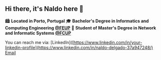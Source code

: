 ## Hi there, it's Naldo here 👋

🏙️ **Located in Porto, Portugal**
🎓 **Bachelor's Degree in Informatics and Computing Engineering [@FEUP](https://sigarra.up.pt/feup/pt/web_page.Inicial)**
📖 **Student of Master's Degree in Network and Informatic Systems [@FCUP](https://sigarra.up.pt/feup/pt/web_page.Inicial)**

You can reach me via:
[LinkedIn]([https://www.linkedin.com/in/your-linkedin-profile](https://www.linkedin.com/in/naldo-delgado-37a947248/)
[Email](mailto:nnmd210@gmail.com)
<!--
**naldodelgado/naldodelgado** is a ✨ _special_ ✨ repository because its `README.md` (this file) appears on your GitHub profile.

Here are some ideas to get you started:

- 🔭 I’m currently working on ...
- 🌱 I’m currently learning ...
- 👯 I’m looking to collaborate on ...
- 🤔 I’m looking for help with ...
- 💬 Ask me about ...
- 📫 How to reach me: ...
- 😄 Pronouns: ...
- ⚡ Fun fact: ...
-->
